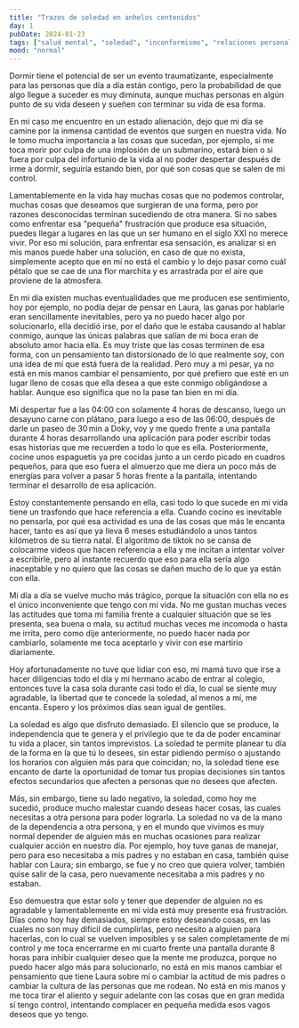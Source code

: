 ```yaml
---
title: "Trazos de soledad en anhelos contenidos"
day: 1
pubDate: 2024-01-23
tags: ["salud mental", "soledad", "inconformismo", "relaciones personales", "aceptación", "frustración", "sueños perdidos", "incertidumbre", "anhelos"]
mood: "normal"
---
```

Dormir tiene el potencial de ser un evento traumatizante, especialmente para las personas que día a día están contigo, pero la probabilidad de que algo llegue a suceder es muy diminuta, aunque muchas personas en algún punto de su vida deseen y sueñen con terminar su vida de esa forma.

En mi caso me encuentro en un estado alienación, dejo que mi día se camine por la inmensa cantidad de eventos que surgen en nuestra vida. No le tomo mucha importancia a las cosas que sucedan, por ejemplo, si me toca morir por culpa de una implosión de un submarino, estará bien o si fuera por culpa del infortunio de la vida al no poder despertar después de irme a dormir, seguiría estando bien, por qué son cosas que se salen de mi control.

Lamentablemente en la vida hay muchas cosas que no podemos controlar, muchas cosas que deseamos que surgieran de una forma, pero por razones desconocidas terminan sucediendo de otra manera. Si no sabes como enfrentar esa "pequeña" frustración que produce esa situación, puedes llegar a lugares en las que un ser humano en el siglo XXI no merece vivir. Por eso mi solución, para enfrentar esa sensación, es analizar si en mis manos puede haber una solución, en caso de que no exista, simplemente acepto que en mí no está el cambio y lo dejo pasar como cuál pétalo que se cae de una flor marchita y es arrastrada por el aire que proviene de la atmosfera.

En mi día existen muchas eventualidades que me producen ese sentimiento, hoy por ejemplo, no podía dejar de pensar en Laura, las ganas por hablarle eran sencillamente inevitables, pero ya no puedo hacer algo por solucionarlo, ella decidió irse, por el daño que le estaba causando al hablar conmigo, aunque las únicas palabras que salían de mi boca eran de absoluto amor hacia ella. Es muy triste que las cosas terminen de esa forma, con un pensamiento tan distorsionado de lo que realmente soy, con una idea de mí que está fuera de la realidad. Pero muy a mi pesar, ya no está en mis manos cambiar el pensamiento, por qué prefiero que esté en un lugar lleno de cosas que ella desea a que este conmigo obligándose a hablar. Aunque eso significa que no la pase tan bien en mi día.

Mi despertar fue a las 04:00 con solamente 4 horas de descanso, luego un desayuno carne con plátano, para luego a eso de las 06:00, después de darle un paseo de 30 min a Doky, voy y me quedo frente a una pantalla durante 4 horas desarrollando una aplicación para poder escribir todas esas historias que me recuerden a todo lo que es ella. Posteriormente, cocine unos espaguetis ya pre cocidas junto a un cerdo picado en cuadros pequeños, para que eso fuera el almuerzo que me diera un poco más de energías para volver a pasar 5 horas frente a la pantalla, intentando terminar el desarrollo de esa aplicación.

Estoy constantemente pensando en ella, casi todo lo que sucede en mi vida tiene un trasfondo que hace referencia a ella. Cuando cocino es inevitable no pensarla, por qué esa actividad es una de las cosas que más le encanta hacer, tanto es así que ya lleva 6 meses estudiándolo a unos tantos kilómetros de su tierra natal. El algoritmo de tiktok no se cansa de colocarme videos que hacen referencia a ella y me incitan a intentar volver a escribirle, pero al instante recuerdo que eso para ella sería algo inaceptable y no quiero que las cosas se dañen mucho de lo que ya están con ella.

Mi día a día se vuelve mucho más trágico, porque la situación con ella no es el único inconveniente que tengo con mi vida. No me gustan muchas veces las actitudes que toma mi familia frente a cualquier situación que se les presenta, sea buena o mala, su actitud muchas veces me incomoda o hasta me irrita, pero como dije anteriormente, no puedo hacer nada por cambiarlo, solamente me toca aceptarlo y vivir con ese martirio diariamente.

Hoy afortunadamente no tuve que lidiar con eso, mi mamá tuvo que irse a hacer diligencias todo el día y mi hermano acabo de entrar al colegio, entonces tuve la casa sola durante casi todo el día, lo cual se siente muy agradable, la libertad que te concede la soledad, al menos a mí, me encanta. Espero y los próximos días sean igual de gentiles.

La soledad es algo que disfruto demasiado. El silencio que se produce, la independencia que te genera y el privilegio que te da de poder encaminar tu vida a placer, sin tantos imprevistos. La soledad te permite planear tu día de la forma en la que tú lo desees, sin estar pidiendo permiso o ajustando los horarios con alguien más para que coincidan; no, la soledad tiene ese encanto de darte la oportunidad de tomar tus propias decisiones sin tantos efectos secundarios que afecten a personas que no desees que afecten.

Más, sin embargo, tiene su lado negativo, la soledad, como hoy me sucedió, produce mucho malestar cuando deseas hacer cosas, las cuales necesitas a otra persona para poder lograrla. La soledad no va de la mano de la dependencia a otra persona, y en el mundo que vivimos es muy normal depender de alguien más en muchas ocasiones para realizar cualquier acción en nuestro día. Por ejemplo, hoy tuve ganas de manejar, pero para eso necesitaba a mis padres y no estaban en casa, también quise hablar con Laura; sin embargo, se fue y no creo que quiera volver, también quise salir de la casa, pero nuevamente necesitaba a mis padres y no estaban.

Eso demuestra que estar solo y tener que depender de alguien no es agradable y lamentablemente en mi vida está muy presente esa frustración. Días como hoy hay demasiados, siempre estoy deseando cosas, en las cuales no son muy difícil de cumplirlas, pero necesito a alguien para hacerlas, con lo cual se vuelven imposibles y se salen completamente de mi control y me toca encerrarme en mi cuarto frente una pantalla durante 8 horas para inhibir cualquier deseo que la mente me produzca, porque no puedo hacer algo más para solucionarlo, no está en mis manos cambiar el pensamiento que tiene Laura sobre mí o cambiar la actitud de mis padres o cambiar la cultura de las personas que me rodean. No está en mis manos y me toca tirar el aliento y seguir adelante con las cosas que en gran medida sí tengo control, intentando complacer en pequeña medida esos vagos deseos que yo tengo.